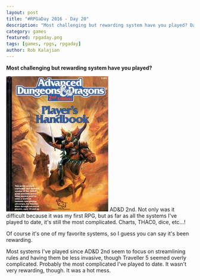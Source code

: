 ```yaml
---
layout: post
title: "#RPGaDay 2016 - Day 20"
description: "Most challenging but rewarding system have you played? Day 20 of #RPGaDay."
category: games
featured: rpgaday.png
tags: [games, rpgs, rpgaday]
author: Rob Kalajian
---
```


**Most challenging but rewarding system have you played?**

<img src="/images/rpgaday/add2nd.jpg" alt="AD&D 2nd Edition" style="float-right"/>
AD&D 2nd. Not only was it difficult because it was my first RPG, but as far as all the systems I've played to date, it's still the most complicated. Charts, THAC0, dice, etc...!

Of course it's one of my favorite systems, so I guess you can say it's been rewarding.

Most systems I've played since AD&D 2nd seem to focus on streamlining rules and having them be less invasive, though Traveller 5 seemed overly complicated. Probably the most complicated I've played to date. It wasn't very rewarding, though. It was a hot mess.
